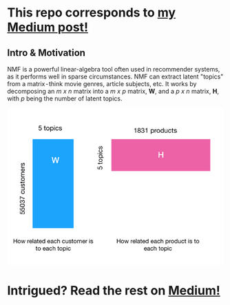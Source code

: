 # This repo corresponds to [my Medium post!](https://medium.com/@domvandendries/using-ml-to-predict-lifetimes-of-new-customers-685051ff75f8?source=friends_link&sk=79600802708579d86df13eee69aceb34)


## Intro & Motivation
NMF is a powerful linear-algebra tool often used in recommender systems, as it performs well in sparse circumstances. NMF can extract latent "topics" from a matrix - think movie genres, article subjects, etc. It works by decomposing an *m x n* matrix into a *m x p* matrix, __W__, and a *p x n* matrix, __H__, with *p* being the number of latent topics.

![](imgs/NMF.png)




# Intrigued? Read the rest on [Medium!](https://medium.com/@domvandendries/using-ml-to-predict-lifetimes-of-new-customers-685051ff75f8?source=friends_link&sk=79600802708579d86df13eee69aceb34)
